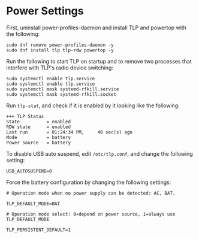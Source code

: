 # Power Settings

First, uninstall power-profiles-daemon and install TLP and powertop with the following:

```
sudo dnf remove power-profiles-daemon -y
sudo dnf install tlp tlp-rdw powertop -y
```

Run the following to start TLP on startup and to remove two processes that interfere with TLP's radio device switching:

```
sudo systemctl enable tlp.service
sudo systemctl enable tlp.service
sudo systemctl mask systemd-rfkill.service
sudo systemctl mask systemd-rfkill.socket
```

Run `tlp-stat`, and check if it is enabled by it looking like the following:

```
+++ TLP Status
State          = enabled
RDW state      = enabled
Last run       = 01:24:34 PM,     40 sec(s) ago
Mode           = battery
Power source   = battery
```

To disable USB auto suspend, edit `/etc/tlp.conf`, and change the following setting:

```
USB_AUTOSUSPEND=0
```

Force the battery configuration by changing the following settings:

```
# Operation mode when no power supply can be detected: AC, BAT.

TLP_DEFAULT_MODE=BAT

# Operation mode select: 0=depend on power source, 1=always use TLP_DEFAULT_MODE

TLP_PERSISTENT_DEFAULT=1
```
